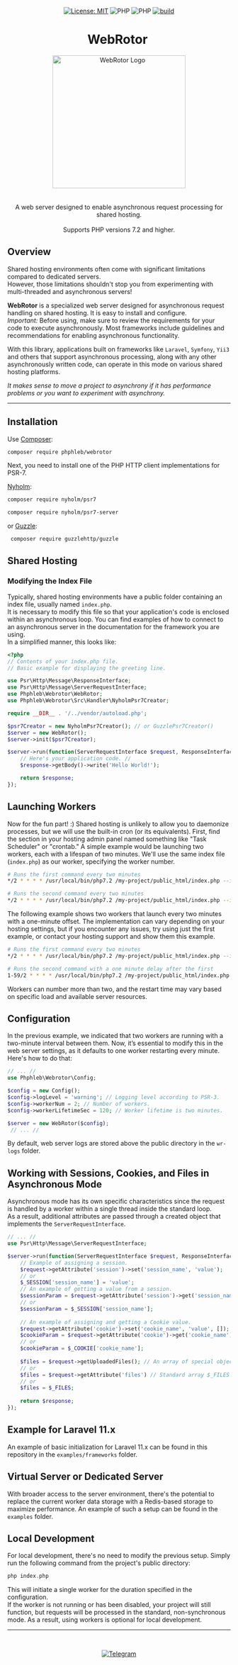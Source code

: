 <div align="center">

[![License: MIT](https://img.shields.io/badge/License-MIT%20(Free)-darkgreen.svg)](https://github.com/phphleb/hleb/blob/master/LICENSE)
![PHP](https://img.shields.io/badge/PHP-^7.2-blue)
![PHP](https://img.shields.io/badge/PHP-8-blue)
[![build](https://github.com/phphleb/webrotor/actions/workflows/build.yml/badge.svg?event=push)](https://github.com/phphleb/webrotor/actions/workflows/build.yml)
</div>

<div align="center">
<h1>WebRotor&nbsp;</h1>
  <img src="https://raw.githubusercontent.com/phphleb/webrotor/be4645b38e31123a2eceb82556ac331af4b76aa5/webrotor-300x300-logo.png" alt="WebRotor Logo" width="300">
</div><br><br>



<div align="center">
A web server designed to enable asynchronous request processing for shared hosting.
<br><br>
Supports PHP versions 7.2 and higher.
</div>


## Overview

Shared hosting environments often come with significant limitations compared to dedicated servers.  
However, those limitations shouldn't stop you from experimenting with multi-threaded and asynchronous servers!

**WebRotor** is a specialized web server designed for asynchronous request handling on shared hosting. It is easy to install and configure.  
*Important:* Before using, make sure to review the requirements for your code to execute asynchronously. Most frameworks include guidelines and recommendations for enabling asynchronous functionality.

With this library, applications built on frameworks like `Laravel`, `Symfony`, `Yii3` and others that support asynchronous processing, along with any other asynchronously written code, can operate in this mode on various shared hosting platforms.

_It makes sense to move a project to asynchrony if it has performance problems or you want to experiment with asynchrony._

---

## Installation

Use [Composer](https://getcomposer.org/):


```bash
composer require phphleb/webrotor
```

Next, you need to install one of the PHP HTTP client implementations for PSR-7.

[Nyholm](https://github.com/Nyholm/psr7):

```bash
composer require nyholm/psr7
```
```bash
composer require nyholm/psr7-server
````

or [Guzzle](https://github.com/guzzle/guzzle/):

```bash
 composer require guzzlehttp/guzzle
````

## Shared Hosting
### Modifying the Index File

Typically, shared hosting environments have a public folder containing an index file, usually named `index.php`.  
It is necessary to modify this file so that your application's code is enclosed within an asynchronous loop.
You can find examples of how to connect to an asynchronous server in the documentation for the framework you are using.  
In a simplified manner, this looks like:

```php
<?php
// Contents of your index.php file.
// Basic example for displaying the greeting line.

use Psr\Http\Message\ResponseInterface;
use Psr\Http\Message\ServerRequestInterface;
use Phphleb\Webrotor\WebRotor;
use Phphleb\Webrotor\Src\Handler\NyholmPsr7Creator;

require __DIR__ . '/../vendor/autoload.php';

$psr7Creator = new NyholmPsr7Creator(); // or GuzzlePsr7Creator()
$server = new WebRotor();
$server->init($psr7Creator);

$server->run(function(ServerRequestInterface $request, ResponseInterface $response) {
    // Here's your application code. //
    $response->getBody()->write('Hello World!');

    return $response;
});
```

## Launching Workers

Now for the fun part! :) Shared hosting is unlikely to allow you to daemonize processes, but we will use the built-in cron (or its equivalents).
First, find the section in your hosting admin panel named something like "Task Scheduler" or "crontab."
A simple example would be launching two workers, each with a lifespan of two minutes.
We'll use the same index file (`index.php`) as our worker, specifying the worker number.


```bash
# Runs the first command every two minutes
*/2 * * * * /usr/local/bin/php7.2 /my-project/public_html/index.php --id=1

# Runs the second command every two minutes
*/2 * * * * /usr/local/bin/php7.2 /my-project/public_html/index.php --id=2
```

The following example shows two workers that launch every two minutes with a one-minute offset.
The implementation can vary depending on your hosting settings, but if you encounter any issues, try using just the first example, or contact your hosting support and show them this example.

```bash
# Runs the first command every two minutes
*/2 * * * * /usr/local/bin/php7.2 /my-project/public_html/index.php --id=1

# Runs the second command with a one minute delay after the first
1-59/2 * * * * /usr/local/bin/php7.2 /my-project/public_html/index.php --id=2
```

Workers can number more than two, and the restart time may vary based on specific load and available server resources.

## Configuration

In the previous example, we indicated that two workers are running with a two-minute interval between them.
Now, it’s essential to modify this in the web server settings, as it defaults to one worker restarting every minute.
Here's how to do that:


```php
// ... //
use Phphleb\Webrotor\Config;

$config = new Config();
$config->logLevel = 'warning'; // Logging level according to PSR-3.
$config->workerNum = 2; // Number of workers.
$config->workerLifetimeSec = 120; // Worker lifetime is two minutes.

$server = new WebRotor($config);
 // ... //
```
By default, web server logs are stored above the public directory in the `wr-logs` folder.

## Working with Sessions, Cookies, and Files in Asynchronous Mode

Asynchronous mode has its own specific characteristics since the request is handled by a worker within a single thread inside the standard loop.  
As a result, additional attributes are passed through a created object that implements the `ServerRequestInterface`.

```php
// ... //
use Psr\Http\Message\ServerRequestInterface;

$server->run(function(ServerRequestInterface $request, ResponseInterface $response) {
    // Example of assigning a session.
    $request->getAttribute('session')->set('session_name', 'value');
    // or
    $_SESSION['session_name'] = 'value';
    // An example of getting a value from a session.
    $sessionParam = $request->getAttribute('session')->get('session_name');
    // or
    $sessionParam = $_SESSION['session_name'];
    
    // An example of assigning and getting a Cookie value.
    $request->getAttribute('cookie')->set('cookie_name', 'value', []);
    $cookieParam = $request->getAttribute('cookie')->get('cookie_name');
    // or
    $cookieParam = $_COOKIE['cookie_name'];
    
    $files = $request->getUploadedFiles(); // An array of special objects.
    // or
    $files = $request->getAttribute('files') // Standard array $_FILES
    // or
    $files = $_FILES;
    
    return $response;
});
```

## Example for Laravel 11.x

An example of basic initialization for Laravel 11.x can be found in this repository in the `examples/frameworks` folder.

## Virtual Server or Dedicated Server

With broader access to the server environment, there's the potential to replace the current worker data storage with a Redis-based storage to maximize performance. An example of such a setup can be found in the `examples` folder.


## Local Development

For local development, there's no need to modify the previous setup. Simply run the following command from the project's public directory:


```php
php index.php
```

This will initiate a single worker for the duration specified in the configuration.  
If the worker is not running or has been disabled, your project will still function, but requests will be processed in the standard, non-synchronous mode.
As a result, using workers is optional for local development.


----------
<div align="center"><br>

[![Telegram](https://img.shields.io/badge/-Telegram-black?color=white&logo=telegram&style=social)](https://t.me/phphleb)

</div><br>

